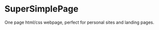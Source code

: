 SuperSimplePage
===============

One page html/css webpage, perfect for personal sites and landing pages.
